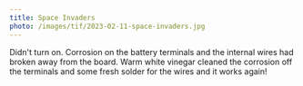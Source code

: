 ```yaml
---
title: Space Invaders
photo: /images/tif/2023-02-11-space-invaders.jpg
---
```


Didn't turn on. Corrosion on the battery terminals and the internal wires had broken away from the board. Warm white vinegar cleaned the corrosion off the terminals and some fresh solder for the wires and it works again!

